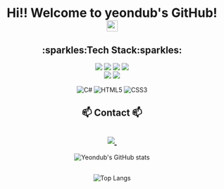 <div align=center>
    
# Hi!! Welcome to yeondub's GitHub! <img src="https://raw.githubusercontent.com/Tarikul-Islam-Anik/Animated-Fluent-Emojis/master/Emojis/Animals/Cat.png" alt="Cat" width="25" height="25" />
<div>


<div align=center>
    
<h2>:sparkles:Tech Stack:sparkles:</h2>

<img src="https://img.shields.io/badge/react-black?style=for-the-badge&logo=react&logoColor=61DAFB"/>
    <img src="https://img.shields.io/badge/github-181717?style=for-the-badge&logo=github&logoColor=white"/>
    <img src="https://img.shields.io/badge/unity-%23000000.svg?style=for-the-badge&logo=unity&logoColor=white"/>
      <img src="https://img.shields.io/badge/spring-6DB33F?style=for-the-badge&logo=spring&logoColor=white"> <br>
     <img src="https://img.shields.io/badge/javascript-%23323330.svg?style=for-the-badge&logo=javascript&logoColor=%23F7DF1E"/>
     <img src="https://img.shields.io/badge/java-007396?style=for-the-badge&logo=java&logoColor=white">
<!--- <img src="https://img.shields.io/badge/python-3670A0?style=for-the-badge&logo=python&logoColor=ffdd54"/> ---!>
<br>
    
![C#](https://img.shields.io/badge/c%23-%23239120.svg?style=for-the-badge&logo=csharp&logoColor=white)
![HTML5](https://img.shields.io/badge/html5-%23E34F26.svg?style=for-the-badge&logo=html5&logoColor=white)
![CSS3](https://img.shields.io/badge/css3-%231572B6.svg?style=for-the-badge&logo=css3&logoColor=white)


</div>

<h2 align="center">📫 Contact 📫</h2>
<div align="center">
  
  <h2><a href="kssjshyjj@gmail.com">
    <img
      src="https://img.shields.io/badge/kssjshyjj@gmail.com-D14836?style=for-the-badge&logo=gmail&logoColor=white"/>&nbsp
  </a>


</div>

<div align=center>
    
![Yeondub's GitHub stats](https://github-readme-stats.vercel.app/api?username=yeondub1121&show_icons=true&theme=radical)

</div>
<h2></h2>
<div align=center>
    
![Top Langs](https://github-readme-stats.vercel.app/api/top-langs/?username=yeondub1121&layout=compact)

</div>
